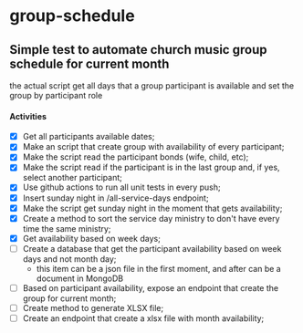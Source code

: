 # group-schedule

## Simple test to automate church music group schedule for current month

the actual script get all days that a group participant is available and set the group by participant role
#### Activities
- [x] Get all participants available dates;
- [x] Make an script that create group with availability of every participant;
- [x] Make the script read the participant bonds (wife, child, etc);
- [x] Make the script read if the participant is in the last group and, if yes, select another participant;
- [x] Use github actions to run all unit tests in every push;
- [x] Insert sunday night in /all-service-days endpoint;
- [x] Make the script get sunday night in the moment that gets availability;
- [x] Create a method to sort the service day ministry to don't have every time the same ministry;
- [x] Get availability based on week days;
- [ ] Create a database that get the participant availability based on week days and not month day;
    - this item can be a json file in the first moment, and after can be a document in MongoDB
- [ ] Based on participant availability, expose an endpoint that create the group for current month;
- [ ] Create method to generate XLSX file;
- [ ] Create an endpoint that create a xlsx file with month availability;
